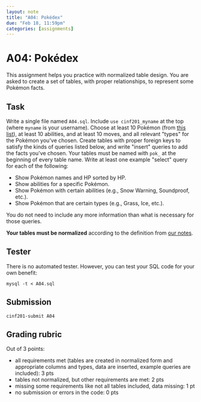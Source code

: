 ```yaml
---
layout: note
title: "A04: Pokédex"
due: "Feb 18, 11:59pm"
categories: [assignments]
---
```


# A04: Pokédex

This assignment helps you practice with normalized table design. You are asked to create a set of tables, with proper relationships, to represent some Pokémon facts.

## Task

Write a single file named `A04.sql`. Include `use cinf201_myname` at the top (where `myname` is your username). Choose at least 10 Pokémon (from [this list](http://www.smogon.com/dex/xy/pokemon/)), at least 10 abilities, and at least 10 moves, and all relevant "types" for the Pokémon you've chosen. Create tables with proper foreign keys to satisfy the kinds of queries listed below, and write "insert" queries to add the facts you've chosen. Your tables must be named with `pok_` at the beginning of every table name. Write at least one example "select" query for each of the following:

- Show Pokémon names and HP sorted by HP.
- Show abilities for a specific Pokémon.
- Show Pokémon with certain abilities (e.g., Snow Warning, Soundproof, etc.).
- Show Pokémon that are certain types (e.g., Grass, Ice, etc.).

You do not need to include any more information than what is necessary for those queries.

**Your tables must be normalized** according to the definition from [our notes](/notes/table-design.html).

## Tester

There is no automated tester. However, you can test your SQL code for your own benefit:

```
mysql -t < A04.sql
```

## Submission


```
cinf201-submit A04
```

## Grading rubric

Out of 3 points:

- all requirements met (tables are created in normalized form and appropriate columns and types, data are inserted, example queries are included): 3 pts
- tables not normalized, but other requirements are met: 2 pts
- missing some requirements like not all tables included, data missing: 1 pt
- no submission or errors in the code: 0 pts


